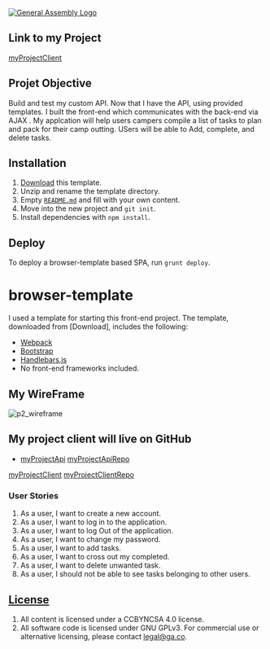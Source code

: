 [![General Assembly Logo](https://camo.githubusercontent.com/1a91b05b8f4d44b5bbfb83abac2b0996d8e26c92/687474703a2f2f692e696d6775722e636f6d2f6b6538555354712e706e67)](https://generalassemb.ly/education/web-development-immersive)

## Link to my Project
[myProjectClient](https://kqngo.github.io/burger-joint-client)

## Projet Objective
Build and test my custom API. Now that I have the API, using provided templates. I built the front-end which communicates with the back-end via AJAX . My applcation will help users campers compile a list of tasks to plan and pack for their camp outting. USers will be able to Add, complete, and delete tasks.

## Installation

1.  [Download](../../archive/master.zip) this template.
2.  Unzip and rename the template directory.
3.  Empty [`README.md`](README.md) and fill with your own content.
4.  Move into the new project and `git init`.
5.  Install dependencies with `npm install`.

## Deploy

To deploy a browser-template based SPA, run `grunt deploy`.

# browser-template

I used a template for starting this front-end project. The template, downloaded from [Download], includes the following:
-   [Webpack](https://webpack.github.io)
-   [Bootstrap](http://getbootstrap.com)
-   [Handlebars.js](http://handlebarsjs.com)
-   No front-end frameworks included.

## My WireFrame

![p2_wireframe](https://cloud.githubusercontent.com/assets/26236941/25646484/cc5492c6-2f86-11e7-9da2-9e407dee9f7e.JPG)

## My project client will live on GitHub
-   [myProjectApi](https://github.com/kqngo/burger-joint-api)
[myProjectApiRepo](https://github.com/kqngo/burger-joint-api)

[myProjectClient](https://kqngo.github.io/burger-joint-client)
[myProjectClientRepo](https://github.com/kqngo/burger-joint-client)

### User Stories
1) As a user, I want to create a new account.
2) As a user, I want to log in to the application.
3) As a user, I want to log Out of the application.
4) As a user, I want to change my password.
5) As a user, I want to add tasks.
6) As a user, I want to cross out my completed.
7) As a user, I want to delete unwanted task.
8) As a user, I should not be able to see tasks belonging to other users.


## [License](LICENSE)

1.  All content is licensed under a CC­BY­NC­SA 4.0 license.
2.  All software code is licensed under GNU GPLv3. For commercial use or
    alternative licensing, please contact legal@ga.co.

